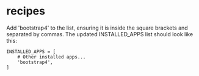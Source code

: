 # recipes

Add 'bootstrap4' to the list, ensuring it is inside the square brackets and separated by commas. The updated INSTALLED_APPS list should look like this:

```
INSTALLED_APPS = [
    # Other installed apps...
    'bootstrap4',
]
```
